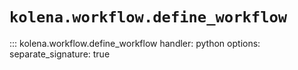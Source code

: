 # `kolena.workflow.define_workflow`

::: kolena.workflow.define_workflow
    handler: python
    options:
      separate_signature: true
